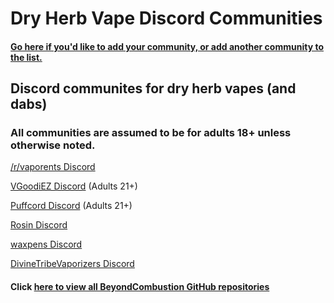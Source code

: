 # Dry Herb Vape Discord Communities

#### [Go here if you'd like to add your community, or add another community to the list.](https://github.com/BeyondCombustion/How-To-Contribute)

## Discord communites for dry herb vapes (and dabs)

### All communities are assumed to be for adults 18+ unless otherwise noted.

[/r/vaporents Discord](https://discord.gg/DNyeZHfjqg)

[VGoodiEZ Discord](https://discord.gg/UETxShF9sr) (Adults 21+)

[Puffcord Discord](https://discord.gg/3RkZJUjehe) (Adults 21+)

[Rosin Discord](https://discord.gg/mfvSG6w3Pa)

[waxpens Discord](https://discord.gg/JPzZ4U6SrC)

[DivineTribeVaporizers Discord](https://discord.gg/ZSqg2HYPTY)


#### Click [here to view all BeyondCombustion GitHub repositories](https://github.com/BeyondCombustion?tab=repositories)
